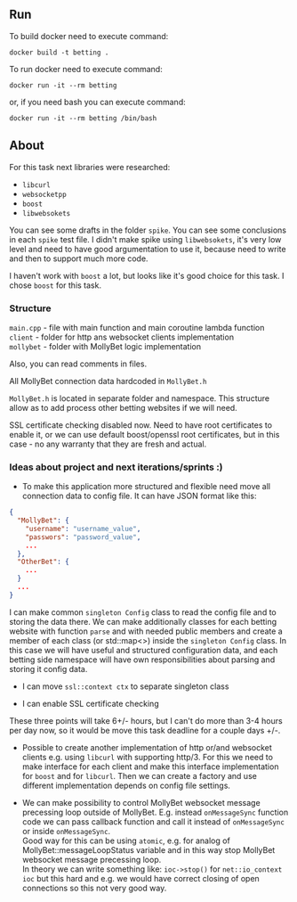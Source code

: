 ## Run ##
To build docker need to execute command: 
```shell script
docker build -t betting .
```

To run docker need to execute command:
```shell script
docker run -it --rm betting
```
or, if you need bash you can execute command:   
```shell script
docker run -it --rm betting /bin/bash
```

## About ##
For this task next libraries were researched:  
   - `libcurl`
   - `websocketpp`
   - `boost`
   - `libwebsokets`

You can see some drafts in the folder `spike`. You can see some conclusions in each `spike` test file.
I didn't make spike using `libwebsokets`, it's very low level and need to have good argumentation to use it, 
because need to write and then to support much more code.

I haven't work with `boost` a lot, but looks like it's good choice for this task. I chose `boost` for this task. 

### Structure ###
`main.cpp` - file with main function and main coroutine lambda function 
`client` - folder for http ans websocket clients implementation  
`mollybet` - folder with MollyBet logic implementation  

Also, you can read comments in files.  
  
All MollyBet connection data hardcoded in `MollyBet.h`  

 `MollyBet.h` is located in separate folder and namespace. This structure allow as to add process other betting 
 websites if we will need.
 
SSL certificate checking disabled now. Need to have root certificates to enable it, or we can use default boost/openssl
root certificates, but in this case - no any warranty that they are fresh and actual.

### Ideas about project and next iterations/sprints :) ###


- To make this application more structured and flexible need move all connection data to config file.
It can have JSON format like this:
```json
{
  "MollyBet": {
    "username": "username_value",
    "passwors": "password_value",
    ...
  },
  "OtherBet": {
    ...
  }
  ...
}
```
I can make common `singleton Config` class to read the config file and to storing the data there. We can make 
additionally classes for each betting website with function `parse` and with needed public members and create 
a member of each class (or std::map<>) inside the `singleton Config` class. In this case we will have useful 
and structured configuration data, and each betting side namespace will have own responsibilities about parsing 
and storing it config data.
  
- I can move `ssl::context ctx` to separate singleton class

- I can enable SSL certificate checking

These three points will take 6+/- hours, but I can't do more than 3-4 hours per day now, so it would be move this task
deadline for a couple days +/-.

- Possible to create another implementation of http or/and websocket clients e.g. using `libcurl` with supporting http/3.
For this we need to make interface for each client and make this interface implementation for `boost` and for `libcurl`.
Then we can create a factory and use different implementation depends on config file settings.

- We can make possibility to control MollyBet websocket message precessing loop outside of MollyBet. 
E.g. instead `onMessageSync` function code we can pass callback function and call it instead of `onMessageSync` or 
inside `onMessageSync`.  
Good way for this can be using `atomic`, e.g. for analog of MollyBet::messageLoopStatus variable and in this 
way stop MollyBet websocket message precessing loop.  
In theory we can write something like: `ioc->stop()` for `net::io_context ioc` but this hard and e.g. we would have 
correct closing of open connections so this not very good way.